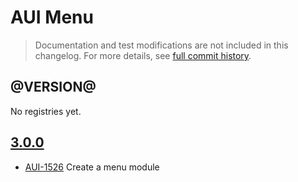 # AUI Menu

> Documentation and test modifications are not included in this changelog. For more details, see [full commit history](https://github.com/liferay/alloy-ui/commits/master/src/aui-menu).

## @VERSION@

No registries yet.

## [3.0.0](https://github.com/liferay/alloy-ui/releases/tag/3.0.0)

* [AUI-1526](https://issues.liferay.com/browse/AUI-1526) Create a menu module